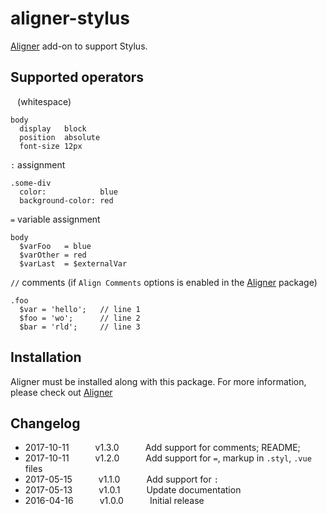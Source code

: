 # aligner-stylus

[Aligner](https://github.com/adrianlee44/atom-aligner) add-on to support Stylus.

## Supported operators
` ` (whitespace)
```stylus
body
  display   block
  position  absolute
  font-size 12px
```
`:` assignment
```stylus
.some-div
  color:            blue
  background-color: red
```
`=` variable assignment
```stylus
body
  $varFoo   = blue
  $varOther = red
  $varLast  = $externalVar
```
`//` comments (if `Align Comments` options is enabled in the [Aligner](https://github.com/adrianlee44/atom-aligner) package)
```stylus
.foo
  $var = 'hello';   // line 1
  $foo = 'wo';      // line 2
  $bar = 'rld';     // line 3
```

## Installation
Aligner must be installed along with this package. For more information, please check out [Aligner](https://github.com/adrianlee44/atom-aligner)

## Changelog
- 2017-10-11   v1.3.0   Add support for comments; README;
- 2017-10-11   v1.2.0   Add support for `=`, markup in `.styl`, `.vue` files
- 2017-05-15   v1.1.0   Add support for `:`
- 2017-05-13   v1.0.1   Update documentation
- 2016-04-16   v1.0.0   Initial release
